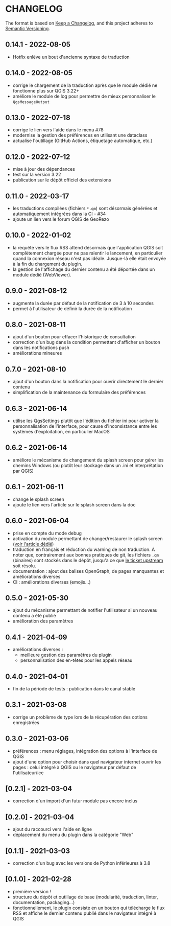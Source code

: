 # CHANGELOG

The format is based on [Keep a Changelog](https://keepachangelog.com/), and this project adheres to [Semantic Versioning](https://semver.org/).

<!--

Unreleased

## [{version_tag}](https://github.com/geotribu/qtribu/releases/tag/{version_tag}) - YYYY-DD-mm

-->

## 0.14.1 - 2022-08-05

- Hotfix enlève un bout d'ancienne syntaxe de traduction

## 0.14.0 - 2022-08-05

- corrige le chargement de la traduction après que le module dédié ne fonctionne plus sur QGIS 3.22+
- améliore le module de log pour permettre de mieux personnaliser le `QgsMessageOutput`

## 0.13.0 - 2022-07-18

- corrige le lien vers l'aide dans le menu #78
- modernise la gestion des préférences en utilisant une dataclass
- actualise l'outillage (GitHub Actions, étiquetage automatique, etc.)

## 0.12.0 - 2022-07-12

- mise à jour des dépendances
- test sur la version 3.22
- publication sur le dépôt officiel des extensions

## 0.11.0 - 2022-03-17

- les traductions compilées (fichiers `*.qm`) sont désormais générées et automatiquement intégrées dans la CI - #34
- ajoute un lien vers le forum QGIS de GeoRezo

## 0.10.0 - 2022-01-02

- la requête vers le flux RSS attend désormais que l'application QGIS soit complètement chargée pour ne pas ralentir le lancement, en particulier quand la connexion réseau n'est pas idéale. Jusque-là elle était envoyée à la fin du chargement du plugin.
- la gestion de l'affichage du dernier contenu a été déportée dans un module dédié (WebViewer).

## 0.9.0 - 2021-08-12

- augmente la durée par défaut de la notification de 3 à 10 secondes
- permet à l'utilisateur de définir la durée de la notification

## 0.8.0 - 2021-08-11

- ajout d'un bouton pour effacer l'historique de consultation
- correction d'un bug dans la condition permettant d'afficher un bouton dans les notifications push
- améliorations mineures

## 0.7.0 - 2021-08-10

- ajout d'un bouton dans la notification pour ouvrir directement le dernier contenu
- simplification de la maintenance du formulaire des préférences

## 0.6.3 - 2021-06-14

- utilise les QgsSettings plutôt que l'édition du fichier ini pour activer la personnalisation de l'interface, pour cause d'inconsistance entre les systèmes d'exploitation, en particulier MacOS

## 0.6.2 - 2021-06-14

- améliore le mécanisme de changement du splash screen pour gérer les chemins Windows (ou plutôt leur stockage dans un .ini et interprétation par QGIS)

## 0.6.1 - 2021-06-11

- change le splash screen
- ajoute le lien vers l'article sur le splash screen dans la doc

## 0.6.0 - 2021-06-04

- prise en compte du mode debug
- activation du module permettant de changer/restaurer le splash screen ([voir l'article dédié](https://static.geotribu.fr/articles/2021/2021-06-17_qgis_personnaliser_splash_screen/))
- traduction en français et réduction du warning de non traduction. A noter que, contrairement aux bonnes pratiques de git, les fichiers `.qm` (binaires) sont stockés dans le dépôt, jusqu'à ce que [le ticket upstream](https://github.com/opengisch/qgis-plugin-ci/issues/47) soit résolu.
- documentation : ajout des balises OpenGraph, de pages manquantes et améliorations diverses
- CI : améliorations diverses (emojis...)

## 0.5.0 - 2021-05-30

- ajout du mécanisme permettant de notifier l'utilisateur si un nouveau contenu a été publié
- amélioration des paramètres

## 0.4.1 - 2021-04-09

- améliorations diverses :
  - meilleure gestion des paramètres du plugin
  - personnalisation des en-têtes pour les appels réseau

## 0.4.0 - 2021-04-01

- fin de la période de tests : publication dans le canal stable

## 0.3.1 - 2021-03-08

- corrige un problème de type lors de la récupération des options enregistrées

## 0.3.0 - 2021-03-06

- préférences : menu réglages, intégration des options à l'interface de QGIS
- ajout d'une option pour choisir dans quel navigateur internet ouvrir les pages : celui intégré à QGIS ou le navigateur par défaut de l'utilisateur/ice

## [0.2.1] - 2021-03-04

- correction d'un import d'un futur module pas encore inclus

## [0.2.0] - 2021-03-04

- ajout du raccourci vers l'aide en ligne
- déplacement du menu du plugin dans la catégorie "Web"

## [0.1.1] - 2021-03-03

- correction d'un bug avec les versions de Python inférieures à 3.8

## [0.1.0] - 2021-02-28

- première version !
- structure du dépôt et outillage de base (modularité, traduction, linter, documentation, packaging...)
- fonctionnellement, le plugin consiste en un bouton qui télécharge le flux RSS et affiche le dernier contenu publié dans le navigateur intégré à QGIS
